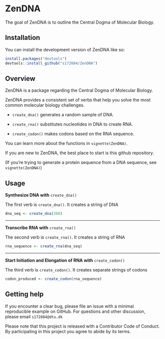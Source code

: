 
<!-- README.md is generated from README.Rmd. Please edit that file -->

# ZenDNA

<!-- badges: start -->
<!-- badges: end -->

The goal of ZenDNA is to outline the Central Dogma of Molecular Biology.

## Installation

You can install the development version of ZenDNA like so:

``` r
install.packages("devtools")
devtools::install_github("s172084/ZenDNA")
```

## Overview

ZenDNA is a package regarding the Central Dogma of Molecular Biology.

ZenDNA provides a consistent set of verbs that help you solve the most
common molecular biology challenges.

-   `create_dna()` generates a random sample of DNA.

-   `create_rna()` substitutes nucleotides in DNA to create RNA.

-   `create_codon()` makes codons based on the RNA sequence.

You can learn more about the functions in `vignette(ZenDNA)`.

If you are new to ZenDNA, the best place to start is this github
repository.

(If you’re trying to generate a protein sequence from a DNA sequence,
see `vignette(ZenDNA)`)

## Usage

**Synthesize DNA with** `create_dna()`

The first verb is `create_dna()`. It creates a string of DNA

``` r
dna_seq <- create_dna(300)
```

------------------------------------------------------------------------

**Transcribe RNA with** `create_rna()`

The second verb is `create_rna()`. It creates a string of RNA

``` r
rna_sequence <- create_rna(dna_seq)
```

------------------------------------------------------------------------

**Start Initiation and Elongation of RNA with** `create_codon()`

The third verb is `create_codon()`. It creates separate strings of
codons

``` r
codon_produced <- create_codon(rna_sequence)
```

## Getting help

If you encounter a clear bug, please file an issue with a minimal
reproducible example on GitHub. For questions and other discussion,
please email `s172084@dtu.dk`

Please note that this project is released with a Contributor Code of
Conduct. By participating in this project you agree to abide by its
terms.
